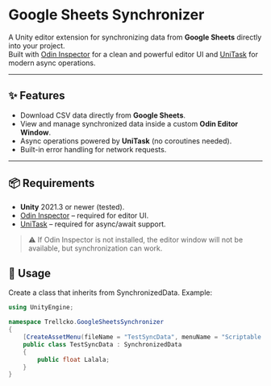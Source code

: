 # Google Sheets Synchronizer

A Unity editor extension for synchronizing data from **Google Sheets** directly into your project.  
Built with [Odin Inspector](https://odininspector.com/) for a clean and powerful editor UI and [UniTask](https://github.com/Cysharp/UniTask) for modern async operations.

---

## ✨ Features
- Download CSV data directly from **Google Sheets**.
- View and manage synchronized data inside a custom **Odin Editor Window**.
- Async operations powered by **UniTask** (no coroutines needed).
- Built-in error handling for network requests.

---

## 📦 Requirements
- **Unity** 2021.3 or newer (tested).
- [Odin Inspector](https://odininspector.com/) – required for editor UI.
- [UniTask](https://github.com/Cysharp/UniTask) – required for async/await support.

> ⚠️ If Odin Inspector is not installed, the editor window will not be available, but synchronization can work.
>
## 🚀 Usage

Create a class that inherits from SynchronizedData.
Example:

```csharp
using UnityEngine;

namespace Trellcko.GoogleSheetsSynchronizer
{
    [CreateAssetMenu(fileName = "TestSyncData", menuName = "Scriptable Objects/TestSyncData")]
    public class TestSyncData : SynchronizedData
    {
        public float Lalala;
    }
}
```
